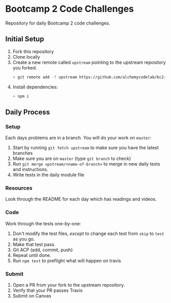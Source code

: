 # Bootcamp 2 Code Challenges

Repository for daily Bootcamp 2 code challenges.

## Initial Setup

1. Fork this repository
1. Clone locally
1. Create a new remote called `upstream` pointing to the upstream repository you forked. 
    ```sh
    > git remote add -f upstream https://github.com/alchemycodelab/bc2-code-challenges.git
    ```
1. Install dependencies:
    ```sh
    > npm i
    ```

## Daily Process

### Setup

Each days problems are in a branch. You will do your work on `master`:

1. Start by running `git fetch upstream` to make sure you have the latest branches
1. Make sure you are on `master` (type `git branch` to check)
1. Run `git merge upstream/<name-of-branch>` to merge in new daily tests and instructions.
1. Write tests in the daily module file

### Resources

Look through the README for each day which has readings and videos.

### Code

Work through the tests one-by-one:

1. Don't modify the test files, _except_ to change each test from `skip` to `test` as you go.
1. Make that test pass.
1. Git ACP (add, commit, push)
1. Repeat until done.
1. Run `npm test` to preflight what will happen on travis

### Submit

1. Open a PR from your fork to the upstream repository.
1. Verify that your PR passes Travis
1. Submit on Canvas


